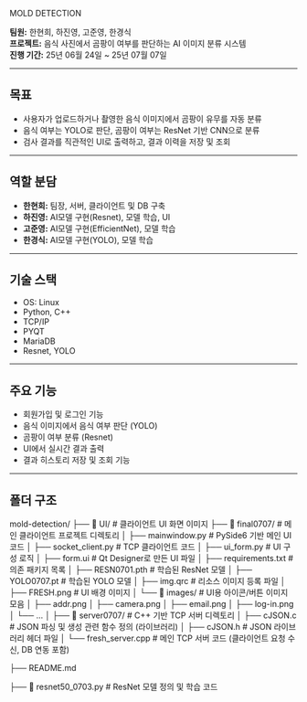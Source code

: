 MOLD DETECTION

**팀원:** 한현희, 하진영, 고준영, 한경식  
**프로젝트:** 음식 사진에서 곰팡이 여부를 판단하는 AI 이미지 분류 시스템  
**진행 기간:** 25년 06월 24일 ~ 25년 07월 07일

---

## 목표
- 사용자가 업로드하거나 촬영한 음식 이미지에서 곰팡이 유무를 자동 분류
- 음식 여부는 YOLO로 판단, 곰팡이 여부는 ResNet 기반 CNN으로 분류
- 검사 결과를 직관적인 UI로 출력하고, 결과 이력을 저장 및 조회

---

## 역할 분담
- **한현희:** 팀장, 서버, 클라이언트 및 DB 구축
- **하진영:** AI모델 구현(Resnet), 모델 학습, UI
- **고준영:** AI모델 구현(EfficientNet), 모델 학습
- **한경식:** AI모델 구현(YOLO), 모델 학습

---

## 기술 스택
- OS: Linux
- Python, C++
- TCP/IP
- PYQT
- MariaDB
- Resnet, YOLO

---

## 주요 기능
- 회원가입 및 로그인 기능
- 음식 이미지에서 음식 여부 판단 (YOLO)
- 곰팡이 여부 분류 (Resnet)
- UI에서 실시간 결과 출력
- 결과 히스토리 저장 및 조회 기능

---

## 폴더 구조
mold-detection/
├── 📁 UI/ # 클라이언트 UI 화면 이미지
├── 📁 final0707/                  # 메인 클라이언트 프로젝트 디렉토리
│   ├── mainwindow.py              # PySide6 기반 메인 UI 코드
│   ├── socket_client.py           # TCP 클라이언트 코드
│   ├── ui_form.py                 # UI 구성 로직
│   ├── form.ui                    # Qt Designer로 만든 UI 파일
│   ├── requirements.txt           # 의존 패키지 목록
│   ├── RESN0701.pth               # 학습된 ResNet 모델
│   ├── YOLO0707.pt                # 학습된 YOLO 모델
│   ├── img.qrc                    # 리소스 이미지 등록 파일
│   ├── FRESH.png                  # UI 배경 이미지
│   └── 📁 images/                 # UI용 아이콘/버튼 이미지 모음
│       ├── addr.png
│       ├── camera.png
│       ├── email.png
│       ├── log-in.png
│       └── ...
│
├── 📁 server0707/                  # C++ 기반 TCP 서버 디렉토리
│   ├── cJSON.c                     # JSON 파싱 및 생성 관련 함수 정의 (라이브러리)
│   ├── cJSON.h                     # JSON 라이브러리 헤더 파일
│   └── fresh_server.cpp            # 메인 TCP 서버 코드 (클라이언트 요청 수신, DB 연동 포함)

├── README.md

├── 📄 resnet50_0703.py             # ResNet 모델 정의 및 학습 코드

